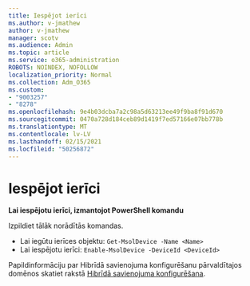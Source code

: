 ```yaml
---
title: Iespējot ierīci
ms.author: v-jmathew
author: v-jmathew
manager: scotv
ms.audience: Admin
ms.topic: article
ms.service: o365-administration
ROBOTS: NOINDEX, NOFOLLOW
localization_priority: Normal
ms.collection: Adm_O365
ms.custom:
- "9003257"
- "8278"
ms.openlocfilehash: 9e4b03dcba7a2c98a5d63213ee49f9ba8f91d670
ms.sourcegitcommit: 0470a728d184ceb89d1419f7ed57166e07bb778b
ms.translationtype: MT
ms.contentlocale: lv-LV
ms.lasthandoff: 02/15/2021
ms.locfileid: "50256872"
---
```

# <a name="enable-device"></a>Iespējot ierīci

**Lai iespējotu ierīci, izmantojot PowerShell komandu**

Izpildiet tālāk norādītās komandas.

- Lai iegūtu ierīces objektu: `Get-MsolDevice -Name <Name>`
- Lai iespējotu ierīci: `Enable-MsolDevice -DeviceId <DeviceId>`

Papildinformāciju par Hibrīdā savienojuma konfigurēšanu pārvaldītajos domēnos skatiet rakstā [Hibrīdā savienojuma konfigurēšana](https://docs.microsoft.com/azure/active-directory/devices/hybrid-azuread-join-managed-domains).
